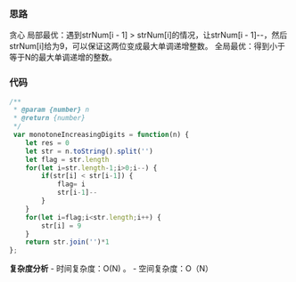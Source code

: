 ### 思路

贪心
局部最优：遇到strNum[i - 1] > strNum[i]的情况，让strNum[i - 1]--，然后strNum[i]给为9，可以保证这两位变成最⼤单调递增整数。
全局最优：得到⼩于等于N的最⼤单调递增的整数。
### 代码

```js
/**
 * @param {number} n
 * @return {number}
 */
 var monotoneIncreasingDigits = function(n) {
    let res = 0
    let str = n.toString().split('')
    let flag = str.length
    for(let i=str.length-1;i>0;i--) {
        if(str[i] < str[i-1]) {
            flag= i
            str[i-1]--
        }
    }
    for(let i=flag;i<str.length;i++) {
        str[i] = 9
    }
    return str.join('')*1
};
```

**复杂度分析** - 时间复杂度：O(N) 。 - 空间复杂度：O（N）
